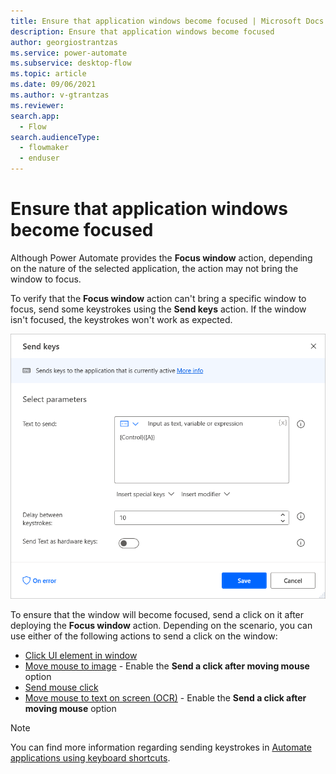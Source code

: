 ```yaml
---
title: Ensure that application windows become focused | Microsoft Docs
description: Ensure that application windows become focused 
author: georgiostrantzas
ms.service: power-automate
ms.subservice: desktop-flow
ms.topic: article
ms.date: 09/06/2021
ms.author: v-gtrantzas
ms.reviewer:
search.app: 
  - Flow
search.audienceType: 
  - flowmaker
  - enduser
---
```


# Ensure that application windows become focused 

Although Power Automate provides the **Focus window** action, depending on the nature of the selected application, the action may not bring the window to focus.

To verify that the **Focus window** action can't bring a specific window to focus, send some keystrokes using the **Send keys** action. If the window isn't focused, the keystrokes won't work as expected.

![Screenshot of the Send keys action.](media/ensure-windows-become-focused/send-keys-action.png)

To ensure that the window will become focused, send a click on it after deploying the **Focus window** action. Depending on the scenario, you can use either of the following actions to send a click on the window: 

- [Click UI element in window](../actions-reference/uiautomation.md#click)
- [Move mouse to image](../actions-reference/mouseandkeyboard.md#movemousetoimagebase) - Enable the **Send a click after moving mouse** option
- [Send mouse click](../actions-reference/mouseandkeyboard.md#sendmouseclick)
- [Move mouse to text on screen (OCR)](../actions-reference/mouseandkeyboard.md#movemousetotextonscreenwithocraction) - Enable the **Send a click after moving mouse** option

> [!NOTE]
> You can find more information regarding sending keystrokes in [Automate applications using keyboard shortcuts](automate-applications-keyboard-shortcuts.md).